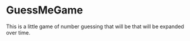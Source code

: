 # GuessMeGame
This is a little game of number guessing that will be that will be expanded over time.
